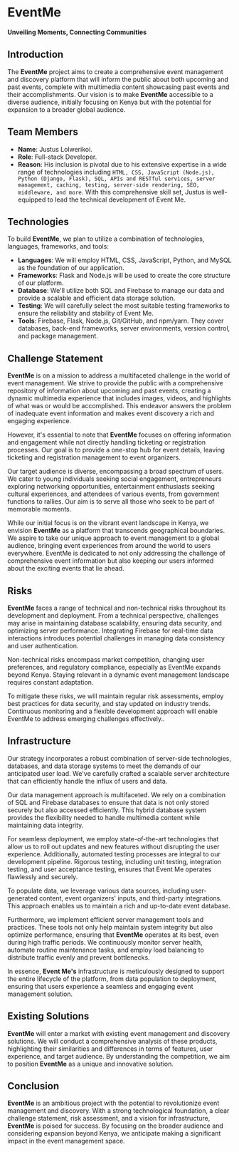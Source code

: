 # EventMe
**Unveiling Moments, Connecting Communities**

## Introduction

The **EventMe** project aims to create a comprehensive event management and discovery platform that will inform the public about both upcoming and past events, complete with multimedia content showcasing past events and their accomplishments. Our vision is to make **EventMe** accessible to a diverse audience, initially focusing on Kenya but with the potential for expansion to a broader global audience.


## Team Members
- **Name**: Justus Lolwerikoi. 
- **Role**: Full-stack Developer. 
- **Reason**: His inclusion is pivotal due to his extensive expertise in a wide range of technologies including `HTML, CSS, JavaScript (Node.js), Python (Django, Flask), SQL, APIs and RESTful services, server management, caching, testing, server-side rendering, SEO, middleware, and more`. With this comprehensive skill set, Justus is well-equipped to lead the technical development of Event Me.


## Technologies
To build **EventMe**, we plan to utilize a combination of technologies, languages, frameworks, and tools:<br>
- **Languages**: We will employ HTML, CSS, JavaScript, Python, and MySQL as the foundation of our application.
- **Frameworks**: Flask and Node.js will be used to create the core structure of our platform.
- **Database**: We'll utilize both SQL and Firebase to manage our data and provide a scalable and efficient data storage solution.
- **Testing**: We will carefully select the most suitable testing frameworks to ensure the reliability and stability of Event Me.
- **Tools**: Firebase, Flask, Node.js, Git/GitHub, and npm/yarn. They cover databases, back-end frameworks, server environments, version control, and package management.

## Challenge Statement
**EventMe** is on a mission to address a multifaceted challenge in the world of event management. We strive to provide the public with a comprehensive repository of information about upcoming and past events, creating a dynamic multimedia experience that includes images, videos, and highlights of what was or would be accomplished. This endeavor answers the problem of inadequate event information and makes event discovery a rich and engaging experience.

However, it's essential to note that **EventMe** focuses on offering information and engagement while not directly handling ticketing or registration processes. Our goal is to provide a one-stop hub for event details, leaving ticketing and registration management to event organizers.

Our target audience is diverse, encompassing a broad spectrum of users. We cater to young individuals seeking social engagement, entrepreneurs exploring networking opportunities, entertainment enthusiasts seeking cultural experiences, and attendees of various events, from government functions to rallies. Our aim is to serve all those who seek to be part of memorable moments.

While our initial focus is on the vibrant event landscape in Kenya, we envision **EventMe** as a platform that transcends geographical boundaries. We aspire to take our unique approach to event management to a global audience, bringing event experiences from around the world to users everywhere. EventMe is dedicated to not only addressing the challenge of comprehensive event information but also keeping our users informed about the exciting events that lie ahead.

## Risks
**EventMe** faces a range of technical and non-technical risks throughout its development and deployment. From a technical perspective, challenges may arise in maintaining database scalability, ensuring data security, and optimizing server performance. Integrating Firebase for real-time data interactions introduces potential challenges in managing data consistency and user authentication.

Non-technical risks encompass market competition, changing user preferences, and regulatory compliance, especially as EventMe expands beyond Kenya. Staying relevant in a dynamic event management landscape requires constant adaptation.

To mitigate these risks, we will maintain regular risk assessments, employ best practices for data security, and stay updated on industry trends. Continuous monitoring and a flexible development approach will enable EventMe to address emerging challenges effectively..


## Infrastructure
Our strategy incorporates a robust combination of server-side technologies, databases, and data storage systems to meet the demands of our anticipated user load. We've carefully crafted a scalable server architecture that can efficiently handle the influx of users and data.

Our data management approach is multifaceted. We rely on a combination of SQL and Firebase databases to ensure that data is not only stored securely but also accessed efficiently. This hybrid database system provides the flexibility needed to handle multimedia content while maintaining data integrity.

For seamless deployment, we employ state-of-the-art technologies that allow us to roll out updates and new features without disrupting the user experience. Additionally, automated testing processes are integral to our development pipeline. Rigorous testing, including unit testing, integration testing, and user acceptance testing, ensures that Event Me operates flawlessly and securely.

To populate data, we leverage various data sources, including user-generated content, event organizers' inputs, and third-party integrations. This approach enables us to maintain a rich and up-to-date event database.

Furthermore, we implement efficient server management tools and practices. These tools not only help maintain system integrity but also optimize performance, ensuring that **EventMe** operates at its best, even during high traffic periods. We continuously monitor server health, automate routine maintenance tasks, and employ load balancing to distribute traffic evenly and prevent bottlenecks.

In essence, **Event Me's** infrastructure is meticulously designed to support the entire lifecycle of the platform, from data population to deployment, ensuring that users experience a seamless and engaging event management solution.



## Existing Solutions
**EventMe** will enter a market with existing event management and discovery solutions. We will conduct a comprehensive analysis of these products, highlighting their similarities and differences in terms of features, user experience, and target audience. By understanding the competition, we aim to position **EventMe** as a unique and innovative solution.


## Conclusion
**EventMe** is an ambitious project with the potential to revolutionize event management and discovery. With a strong technological foundation, a clear challenge statement, risk assessment, and a vision for infrastructure, **EventMe** is poised for success. By focusing on the broader audience and considering expansion beyond Kenya, we anticipate making a significant impact in the event management space.

